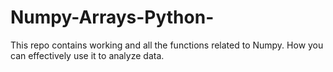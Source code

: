 # Numpy-Arrays-Python-
This repo contains working and all the functions related to Numpy. How you can effectively use it to analyze data.
